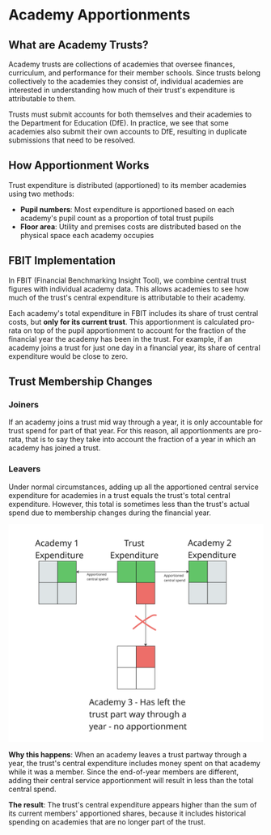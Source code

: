 # Academy Apportionments

## What are Academy Trusts?

Academy trusts are collections of academies that oversee finances, curriculum, and performance for their member schools. Since trusts belong collectively to the academies they consist of, individual academies are interested in understanding how much of their trust's expenditure is attributable to them.

Trusts must submit accounts for both themselves and their academies to the Department for Education (DfE). In practice, we see that some academies also submit their own accounts to DfE, resulting in duplicate submissions that need to be resolved.

## How Apportionment Works

Trust expenditure is distributed (apportioned) to its member academies using two methods:

- **Pupil numbers**: Most expenditure is apportioned based on each academy's pupil count as a proportion of total trust pupils
- **Floor area**: Utility and premises costs are distributed based on the physical space each academy occupies

## FBIT Implementation

In FBIT (Financial Benchmarking Insight Tool), we combine central trust figures with individual academy data. This allows academies to see how much of the trust's central expenditure is attributable to their academy.

Each academy's total expenditure in FBIT includes its share of trust central costs, but **only for its current trust**. This apportionment is calculated pro-rata on top of the pupil apportionment to account for the fraction of the financial year the academy has been in the trust. For example, if an academy joins a trust for just one day in a financial year, its share of central expenditure would be close to zero.

## Trust Membership Changes

### Joiners

If an academy joins a trust mid way through a year, it is only accountable for trust spend for part of that year. For this reason, all apportionments are pro-rata, that is to say they take into account the fraction of a year in which an academy has joined a trust.

### Leavers

Under normal circumstances, adding up all the apportioned central service expenditure for academies in a trust equals the trust's total central expenditure. However, this total is sometimes less than the trust's actual spend due to membership changes during the financial year.

![Apportionment diagram](./images/apportionments.png)

**Why this happens**: When an academy leaves a trust partway through a year, the trust's central expenditure includes money spent on that academy while it was a member. Since the end-of-year members are different, adding their central service apportionment will result in less than the total central spend.

**The result**: The trust's central expenditure appears higher than the sum of its current members' apportioned shares, because it includes historical spending on academies that are no longer part of the trust.
